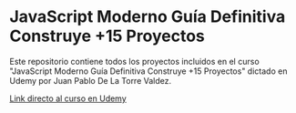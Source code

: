 # **JavaScript Moderno Guía Definitiva Construye +15 Proyectos**

Este repositorio contiene todos los proyectos incluidos en el curso "JavaScript Moderno Guía Definitiva Construye +15 Proyectos" dictado en Udemy por Juan Pablo De La Torre Valdez.

<a href="https://www.udemy.com/course/javascript-moderno-guia-definitiva-construye-10-proyectos/">Link directo al curso en Udemy</a>